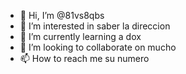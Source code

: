 - 👋 Hi, I’m @81vs8qbs
- 👀 I’m interested in saber la direccion
- 🌱 I’m currently learning a dox
- 💞️ I’m looking to collaborate on mucho
- 📫 How to reach me su numero

<!---
81vs8qbs/81vs8qbs is a ✨ special ✨ repository because its `README.md` (this file) appears on your GitHub profile.
You can click the Preview link to take a look at your changes.
--->

